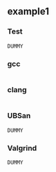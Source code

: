 ## example1
### Test
```
DUMMY
```
### gcc
```
```
### clang
```
```
### UBSan
```
DUMMY
```
### Valgrind
```
DUMMY
```
